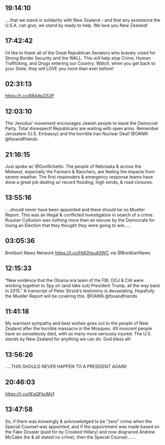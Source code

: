## 19:14:10
....that we stand in solidarity with New Zealand – and that any assistance the U.S.A. can give, we stand by ready to help. We love you New Zealand!
## 17:42:42
I’d like to thank all of the Great Republican Senators who bravely voted for Strong Border Security and the WALL. This will help stop Crime, Human Trafficking, and Drugs entering our Country. Watch, when you get back to your State, they will LOVE you more than ever before!
## 02:31:13
https://t.co/884dpZi52P
## 12:03:10
The ‘Jexodus’ movement encourages Jewish people to leave the Democrat Party. Total disrespect! Republicans are waiting with open arms. Remember Jerusalem (U.S. Embassy) and the horrible Iran Nuclear Deal! @OANN  @foxandfriends
## 21:16:15
Just spoke w/ @GovRicketts. The people of Nebraska &amp; across the Midwest, especially the Farmers &amp; Ranchers, are feeling the impacts from severe weather. The first responders &amp; emergency response teams have done a great job dealing w/ record flooding, high winds, &amp; road closures.
## 13:55:16
....should never have been appointed and there should be no Mueller Report. This was an illegal &amp; conflicted investigation in search of a crime. Russian Collusion was nothing more than an excuse by the Democrats for losing an Election that they thought they were going to win.....
## 03:05:36
Breitbart News Network https://t.co/HdGfwuASWC via @BreitbartNews
## 12:15:33
“New evidence that the Obama era team of the FBI, DOJ &amp; CIA were working together to Spy on (and take out) President Trump, all the way back in 2015.” A transcript of Peter Strzok’s testimony is devastating. Hopefully the Mueller Report will be covering this. @OANN @foxandfriends
## 11:41:18
My warmest sympathy and best wishes goes out to the people of New Zealand after the horrible massacre in the Mosques. 49 innocent people have so senselessly died, with so many more seriously injured. The U.S. stands by New Zealand for anything we can do. God bless all!
## 13:56:26
.....THIS SHOULD NEVER HAPPEN TO A PRESIDENT AGAIN!
## 20:46:03
https://t.co/tEgQFkcMs1
## 13:47:58
So, if there was knowingly &amp; acknowledged to be “zero” crime when the Special Counsel was appointed, and if the appointment was made based on the Fake Dossier (paid for by Crooked Hillary) and now disgraced Andrew McCabe (he &amp; all stated no crime), then the Special Counsel.......
